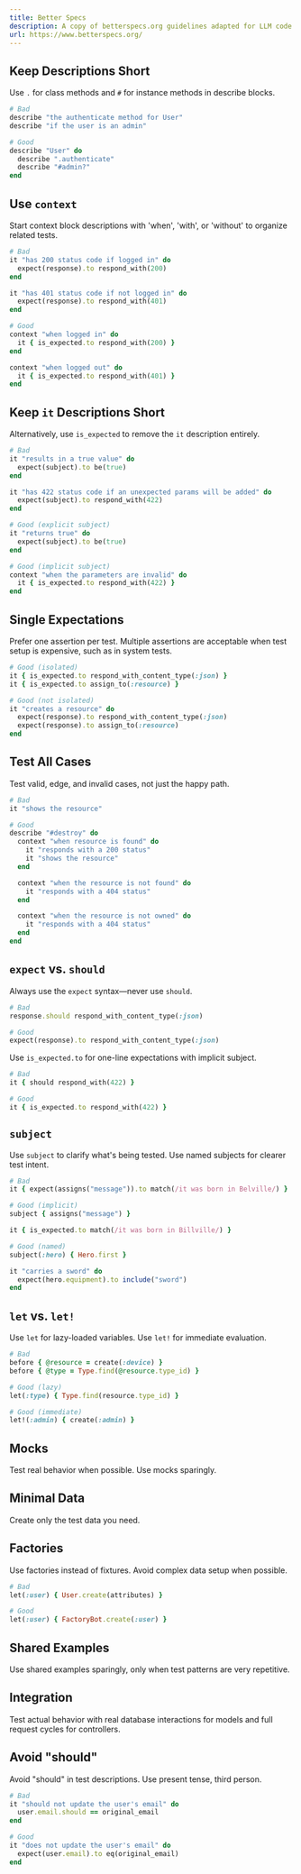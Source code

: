 ```yaml
---
title: Better Specs
description: A copy of betterspecs.org guidelines adapted for LLM code generation
url: https://www.betterspecs.org/
---
```


## Keep Descriptions Short

Use `.` for class methods and `#` for instance methods in describe blocks.

```ruby
# Bad
describe "the authenticate method for User"
describe "if the user is an admin"

# Good
describe "User" do
  describe ".authenticate"
  describe "#admin?"
end
```

## Use `context`

Start context block descriptions with 'when', 'with', or 'without' to organize related tests.

```ruby
# Bad
it "has 200 status code if logged in" do
  expect(response).to respond_with(200)
end

it "has 401 status code if not logged in" do
  expect(response).to respond_with(401)
end

# Good
context "when logged in" do
  it { is_expected.to respond_with(200) }
end

context "when logged out" do
  it { is_expected.to respond_with(401) }
end
```

## Keep `it` Descriptions Short

Alternatively, use `is_expected` to remove the `it` description entirely.

```ruby
# Bad
it "results in a true value" do
  expect(subject).to be(true)
end

it "has 422 status code if an unexpected params will be added" do
  expect(subject).to respond_with(422)
end

# Good (explicit subject)
it "returns true" do
  expect(subject).to be(true)
end

# Good (implicit subject)
context "when the parameters are invalid" do
  it { is_expected.to respond_with(422) }
end
```

## Single Expectations

Prefer one assertion per test. Multiple assertions are acceptable when test setup is expensive, such as in system tests.

```ruby
# Good (isolated)
it { is_expected.to respond_with_content_type(:json) }
it { is_expected.to assign_to(:resource) }

# Good (not isolated)
it "creates a resource" do
  expect(response).to respond_with_content_type(:json)
  expect(response).to assign_to(:resource)
end
```

## Test All Cases

Test valid, edge, and invalid cases, not just the happy path.

```ruby
# Bad
it "shows the resource"

# Good
describe "#destroy" do
  context "when resource is found" do
    it "responds with a 200 status"
    it "shows the resource"
  end

  context "when the resource is not found" do
    it "responds with a 404 status"
  end

  context "when the resource is not owned" do
    it "responds with a 404 status"
  end
end
```

## `expect` vs. `should`

Always use the `expect` syntax—never use `should`.

```ruby
# Bad
response.should respond_with_content_type(:json)

# Good
expect(response).to respond_with_content_type(:json)
```

Use `is_expected.to` for one-line expectations with implicit subject.

```ruby
# Bad
it { should respond_with(422) }

# Good
it { is_expected.to respond_with(422) }
```

## `subject`

Use `subject` to clarify what's being tested. Use named subjects for clearer test intent.

```ruby
# Bad
it { expect(assigns("message")).to match(/it was born in Belville/) }

# Good (implicit)
subject { assigns("message") }

it { is_expected.to match(/it was born in Billville/) }

# Good (named)
subject(:hero) { Hero.first }

it "carries a sword" do
  expect(hero.equipment).to include("sword")
end
```

## `let` vs. `let!`

Use `let` for lazy-loaded variables. Use `let!` for immediate evaluation.

```ruby
# Bad
before { @resource = create(:device) }
before { @type = Type.find(@resource.type_id) }

# Good (lazy)
let(:type) { Type.find(resource.type_id) }

# Good (immediate)
let!(:admin) { create(:admin) }
```

## Mocks

Test real behavior when possible. Use mocks sparingly.

## Minimal Data

Create only the test data you need.

## Factories

Use factories instead of fixtures. Avoid complex data setup when possible.

```ruby
# Bad
let(:user) { User.create(attributes) }

# Good
let(:user) { FactoryBot.create(:user) }
```

## Shared Examples

Use shared examples sparingly, only when test patterns are very repetitive.

## Integration

Test actual behavior with real database interactions for models and full request cycles for controllers.

## Avoid "should"

Avoid "should" in test descriptions. Use present tense, third person.

```ruby
# Bad
it "should not update the user's email" do
  user.email.should == original_email
end

# Good
it "does not update the user's email" do
  expect(user.email).to eq(original_email)
end
```
